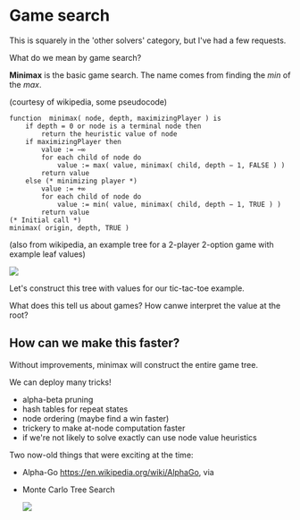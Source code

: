 # Game search
This is squarely in the 'other solvers' category, but I've had a few requests.  
    
What do we mean by game search?
    
> <tic-tac-toe example>
    
**Minimax** is the basic game search.  The name comes from finding the *min* of the *max*.

(courtesy of wikipedia, some pseudocode)
```
function  minimax( node, depth, maximizingPlayer ) is
    if depth = 0 or node is a terminal node then
        return the heuristic value of node
    if maximizingPlayer then
        value := −∞
        for each child of node do
            value := max( value, minimax( child, depth − 1, FALSE ) )
        return value
    else (* minimizing player *)
        value := +∞
        for each child of node do
            value := min( value, minimax( child, depth − 1, TRUE ) )
        return value
(* Initial call *)
minimax( origin, depth, TRUE )
```
    
(also from wikipedia, an example tree for a 2-player 2-option game with example leaf values)
    
![](https://i.imgur.com/sIxIbQq.png)

    
Let's construct this tree with values for our tic-tac-toe example.  
    
What does this tell us about games?  How canwe interpret the value at the root?
    
## How can we make this faster?
Without improvements, minimax will construct the entire game tree.
    
We can deploy many tricks!
- alpha-beta pruning
- hash tables for repeat states
- node ordering (maybe find a win faster)
- trickery to make at-node computation faster
- if we're not likely to solve exactly can use node value heuristics
    
Two now-old things that were exciting at the time:
- Alpha-Go https://en.wikipedia.org/wiki/AlphaGo, via
- Monte Carlo Tree Search
    
    ![](https://i.imgur.com/Ox1IcMq.png)
